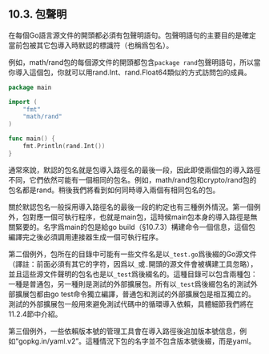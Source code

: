 ## 10.3. 包聲明

在每個Go語言源文件的開頭都必須有包聲明語句。包聲明語句的主要目的是確定當前包被其它包導入時默認的標識符（也稱爲包名）。

例如，math/rand包的每個源文件的開頭都包含`package rand`包聲明語句，所以當你導入這個包，你就可以用rand.Int、rand.Float64類似的方式訪問包的成員。

```Go
package main

import (
	"fmt"
	"math/rand"
)

func main() {
	fmt.Println(rand.Int())
}
```

通常來說，默認的包名就是包導入路徑名的最後一段，因此即使兩個包的導入路徑不同，它們依然可能有一個相同的包名。例如，math/rand包和crypto/rand包的包名都是rand。稍後我們將看到如何同時導入兩個有相同包名的包。

關於默認包名一般採用導入路徑名的最後一段的約定也有三種例外情況。第一個例外，包對應一個可執行程序，也就是main包，這時候main包本身的導入路徑是無關緊要的。名字爲main的包是給go build（§10.7.3）構建命令一個信息，這個包編譯完之後必須調用連接器生成一個可執行程序。

第二個例外，包所在的目錄中可能有一些文件名是以``_test.go``爲後綴的Go源文件（譯註：前面必須有其它的字符，因爲以`_`或`.`開頭的源文件會被構建工具忽略），並且這些源文件聲明的包名也是以`_test`爲後綴名的。這種目錄可以包含兩種包：一種是普通包，另一種則是測試的外部擴展包。所有以`_test`爲後綴包名的測試外部擴展包都由go test命令獨立編譯，普通包和測試的外部擴展包是相互獨立的。測試的外部擴展包一般用來避免測試代碼中的循環導入依賴，具體細節我們將在11.2.4節中介紹。

第三個例外，一些依賴版本號的管理工具會在導入路徑後追加版本號信息，例如“gopkg.in/yaml.v2”。這種情況下包的名字並不包含版本號後綴，而是yaml。
